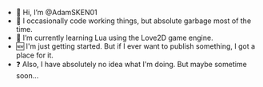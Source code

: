 - 👋 Hi, I’m @AdamSKEN01
- 👀 I occasionally code working things, but absolute garbage most of the time.
- 🌱 I’m currently learning Lua using the Love2D game engine.
- 🆕 I'm just getting started. But if I ever want to publish something, I got a place for it.
- ❓ Also, I have absolutely no idea what I'm doing. But maybe sometime soon...

<!---
AdamSKEN01/AdamSKEN01 is a ✨ special ✨ repository because its `README.md` (this file) appears on your GitHub profile.
You can click the Preview link to take a look at your changes.
--->
